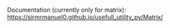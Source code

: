 Documentation (currently only for matrix):
https://sirmrmanuel0.github.io/usefull_utility_py/Matrix/